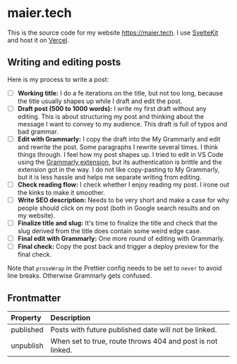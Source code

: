 # maier.tech

This is the source code for my website https://maier.tech. I use [SvelteKit](https://kit.svelte.dev/) and host it on [Vercel](https://vercel.com/).

## Writing and editing posts

Here is my process to write a post:

- [ ] **Working title:** I do a fe iterations on the title, but not too long, because the title usually shapes up while I draft and edit the post.
- [ ] **Draft post (500 to 1000 words):** I write my first draft without any editing. This is about structuring my post and thinking about the message I want to convey to my audience. This draft is full of typos and bad grammar.
- [ ] **Edit with Grammarly:** I copy the draft into the My Grammarly and edit and rewrite the post. Some paragraphs I rewrite several times. I think things through. I feel how my post shapes up. I tried to edit in VS Code using the [Grammarly extension](https://marketplace.visualstudio.com/items?itemName=znck.grammarly), but its authentication is brittle and the extension got in the way. I do not like copy-pasting to My Grammarly, but it is less hassle and helps me separate writing from editing.
- [ ] **Check reading flow:** I check whether I enjoy reading my post. I irone out the kinks to make it smoother.
- [ ] **Write SEO description:** Needs to be very short and make a case for why people should click on my post (both in Google search results and on my website).
- [ ] **Finalize title and slug:** It's time to finalize the title and check that the slug derived from the title does contain some weird edge case.
- [ ] **Final edit with Grammarly:** One more round of editing with Grammarly.
- [ ] **Final check:** Copy the post back and trigger a deploy preview for the final check.

Note that `proseWrap` in the Prettier config needs to be set to `never` to avoid line breaks. Otherwise Grammarly gets confused.

## Frontmatter

| Property  | Description                                                |
| :-------- | :--------------------------------------------------------- |
| published | Posts with future published date will not be linked.       |
| unpublish | When set to true, route throws 404 and post is not linked. |
